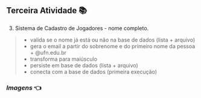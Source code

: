 ﻿## Terceira Atividade :books:

3. Sistema de Cadastro de Jogadores - nome completo.
> - valida se o nome já está ou não na base de dados (lista + arquivo)
> - gera o email a partir do sobrenome e do primeiro nome da pessoa + @ufn.edu.br
> - transforma para maiúsculo
> - persiste em base de dados (lista + arquivo)
> - conecta com a base de dados (primeira execução)


### **_Imagens_** :point_left: